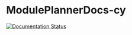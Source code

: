 # ModulePlannerDocs-cy
[![Documentation Status](https://readthedocs.org/projects/moduleplannerdocs-cy/badge/?version=latest)](http://moduleplannerdocs-cy.readthedocs.io/en/latest/?badge=latest)
